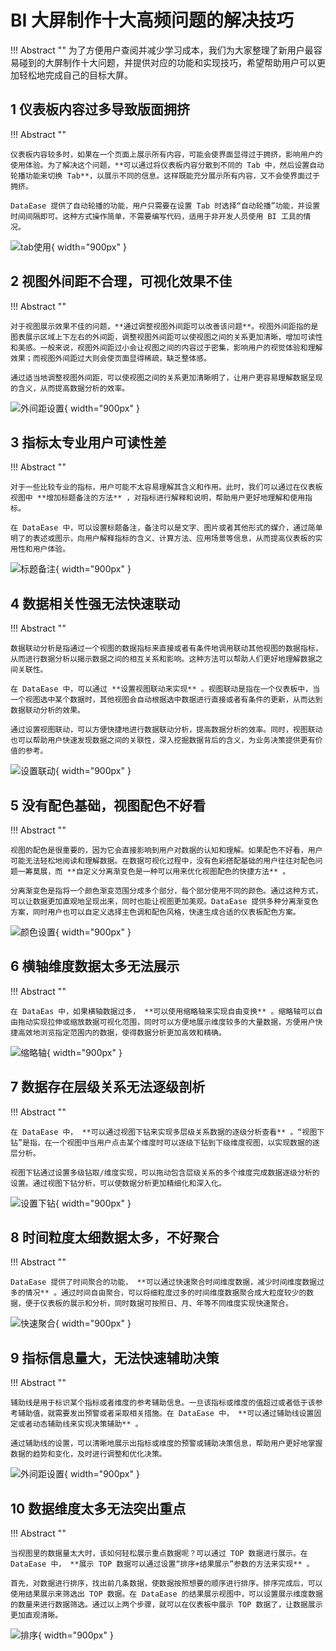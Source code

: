 # BI 大屏制作十大高频问题的解决技巧
!!! Abstract ""
    为了方便用户查阅并减少学习成本，我们为大家整理了新用户最容易碰到的大屏制作十大问题，并提供对应的功能和实现技巧，希望帮助用户可以更加轻松地完成自己的目标大屏。

## 1 仪表板内容过多导致版面拥挤

!!! Abstract ""
  
    仪表板内容较多时，如果在一个页面上展示所有内容，可能会使界面显得过于拥挤，影响用户的使用体验。为了解决这个问题，**可以通过将仪表板内容分散到不同的 Tab 中，然后设置自动轮播功能来切换 Tab**，以展示不同的信息。这样既能充分展示所有内容，又不会使界面过于拥挤。

    DataEase 提供了自动轮播的功能，用户只需要在设置 Tab 时选择“自动轮播”功能，并设置时间间隔即可。这种方式操作简单，不需要编写代码，适用于非开发人员使用 BI 工具的情况。
![tab使用](https://blog.fit2cloud.com/upload/%E5%9B%BE01.gif){ width="900px" }

## 2 视图外间距不合理，可视化效果不佳

!!! Abstract ""

    对于视图展示效果不佳的问题，**通过调整视图外间距可以改善该问题**。视图外间距指的是图表展示区域上下左右的外间距，调整视图外间距可以使视图之间的关系更加清晰，增加可读性和美感。一般来说，视图外间距过小会让视图之间的内容过于密集，影响用户的视觉体验和理解效果；而视图外间距过大则会使页面显得稀疏，缺乏整体感。

    通过适当地调整视图外间距，可以使视图之间的关系更加清晰明了，让用户更容易理解数据呈现的含义，从而提高数据分析的效率。
![外间距设置](https://blog.fit2cloud.com/upload/%E5%9B%BE02.gif){ width="900px" }

## 3 指标太专业用户可读性差

!!! Abstract ""

    对于一些比较专业的指标，用户可能不太容易理解其含义和作用。此时，我们可以通过在仪表板视图中 **增加标题备注的方法** ，对指标进行解释和说明，帮助用户更好地理解和使用指标。

    在 DataEase 中，可以设置标题备注，备注可以是文字、图片或者其他形式的媒介，通过简单明了的表述或图示，向用户解释指标的含义、计算方法、应用场景等信息，从而提高仪表板的实用性和用户体验。
![标题备注](https://blog.fit2cloud.com/upload/%E5%9B%BE03-gtft.gif){ width="900px" }

## 4 数据相关性强无法快速联动

!!! Abstract ""

    数据联动分析是指通过一个视图的数据指标来直接或者有条件地调用联动其他视图的数据指标，从而进行数据分析以揭示数据之间的相互关系和影响。这种方法可以帮助人们更好地理解数据之间关联性。

    在 DataEase 中，可以通过 **设置视图联动来实现** 。视图联动是指在一个仪表板中，当一个视图选中某个数据时，其他视图会自动根据选中数据进行直接或者有条件的更新，从而达到数据联动分析的效果。

    通过设置视图联动，可以方便快捷地进行数据联动分析，提高数据分析的效率。同时，视图联动也可以帮助用户快速发现数据之间的关联性，深入挖掘数据背后的含义，为业务决策提供更有价值的参考。
![设置联动](https://blog.fit2cloud.com/upload/%E5%9B%BE04.gif){ width="900px" }

## 5 没有配色基础，视图配色不好看

!!! Abstract ""

    视图的配色是很重要的，因为它会直接影响到用户对数据的认知和理解。如果配色不好看，用户可能无法轻松地阅读和理解数据。在数据可视化过程中，没有色彩搭配基础的用户往往对配色问题一筹莫展，而 **自定义分离渐变色是一种可以用来优化视图配色的快捷方法** 。

    分离渐变色是指将一个颜色渐变范围分成多个部分，每个部分使用不同的颜色。通过这种方式，可以让数据更加直观地呈现出来，同时也能让视图更加美观。DataEase 提供多种分离渐变色方案，同时用户也可以自定义选择主色调和配色风格，快速生成合适的仪表板配色方案。
![颜色设置](https://blog.fit2cloud.com/upload/%E5%9B%BE05-hbls.gif){ width="900px" }

## 6 横轴维度数据太多无法展示

!!! Abstract ""

    在 DataEas 中，如果横轴数据过多， **可以使用缩略轴来实现自由变换** 。缩略轴可以自由拖动实现拉伸或缩放数据可视化范围，同时可以方便地展示维度较多的大量数据，方便用户快捷高效地浏览指定范围内的数据，使得数据分析更加高效和精确。
![缩略轴](https://blog.fit2cloud.com/upload/%E5%9B%BE06.gif){ width="900px" }
## 7 数据存在层级关系无法逐级剖析

!!! Abstract ""

    在 DataEase 中， **可以通过视图下钻来实现多层级关系数据的逐级分析查看** 。“视图下钻”是指，在一个视图中当用户点击某个维度时可以逐级下钻到下级维度视图，以实现数据的逐层分析。

    视图下钻通过设置多级钻取/维度实现，可以拖动包含层级关系的多个维度完成数据逐级分析的设置。通过视图下钻分析，可以使数据分析更加精细化和深入化。
![设置下钻](https://blog.fit2cloud.com/upload/%E5%9B%BE07-esbr.gif){ width="900px" }

## 8 时间粒度太细数据太多，不好聚合

!!! Abstract ""

    DataEase 提供了时间聚合的功能， **可以通过快速聚合时间维度数据，减少时间维度数据过多的情况** 。通过时间自由聚合，可以将细粒度过多的时间维度数据聚合成大粒度较少的数据，便于仪表板的展示和分析，同时数据可按照日、月、年等不同维度实现快速聚合。
![快速聚合](https://blog.fit2cloud.com/upload/%E5%9B%BE08.gif){ width="900px" }

## 9 指标信息量大，无法快速辅助决策

!!! Abstract ""

    辅助线是用于标识某个指标或者维度的参考辅助信息。一旦该指标或维度的值超过或者低于该参考辅助值，就需要发出预警或者采取相关措施。在 DataEase 中， **可以通过辅助线设置固定或者动态辅助线来实现决策辅助** 。

    通过辅助线的设置，可以清晰地展示出指标或维度的预警或辅助决策信息，帮助用户更好地掌握数据的趋势和变化，及时进行调整和优化决策。
![外间距设置](https://blog.fit2cloud.com/upload/%E5%9B%BE09.gif){ width="900px" }

## 10 数据维度太多无法突出重点

!!! Abstract ""

    当视图里的数据量太大时，该如何轻松展示重点数据呢？可以通过 TOP 数据进行展示。在 DataEase 中， **展示 TOP 数据可以通过设置“排序+结果展示”参数的方法来实现** 。

    首先，对数据进行排序，找出前几条数据，使数据按照想要的顺序进行排序。排序完成后，可以使用结果展示来筛选出 TOP 数据。在 DataEase 的结果展示视图中，可以设置展示维度数据的数量来进行数据筛选。通过以上两个步骤，就可以在仪表板中展示 TOP 数据了，让数据展示更加直观清晰。
![排序](https://blog.fit2cloud.com/upload/%E5%9B%BE10-noee.gif){ width="900px" }
